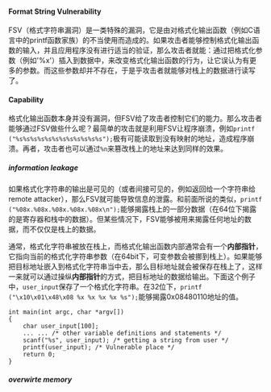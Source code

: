 #### Format String Vulnerability
FSV（格式字符串漏洞）是一类特殊的漏洞，它是由对格式化输出函数（例如C语言中的printf函数家族）的不当使用而造成的。如果攻击者能够控制格式化输出函数的输入，并且应用程序没有进行适当的验证，那么攻击者就能：通过把格式化参数（例如'%x'）插入到数据中，来改变格式化输出函数的行为，让它误认为有更多的参数。而这些参数却并不存在，于是乎攻击者就能够对栈上的数据进行读写了。
#### Capability
格式化输出函数本身并没有漏洞，但FSV给了攻击者控制它们的能力。那么攻击者能够通过FSV做些什么呢？最简单的攻击就是利用FSV让程序崩溃，例如`printf ("%s%s%s%s%s%s%s%s%s%s%s%s");`极有可能读取到没有映射的地址，造成程序崩溃。再者，攻击者也可以通过`%n`来篡改栈上的地址来达到同样的效果。
##### information leakage
如果格式化字符串的输出是可见的（或者间接可见的，例如返回给一个字符串给remote attacker），那么FSV就可能导致信息的泄露。和前面所说的类似，`printf ("%08x.%08x.%08x.%08x.%08x\n");`能够揭露栈上的一部分数据（在64位下揭露的是寄存器和栈中的数据）。但某些情况下，FSV能够被用来揭露任何地址的数据，而不仅仅是栈上的数据。
<!--要做到这一点，攻击者需要具备两个条件：（1）有一个能够用来揭露内存的格式符号，例如"%s"；（2）把要揭露的地址放在栈（或者寄存器）中去。  -->
通常，格式化字符串被放在栈上，而格式化输出函数内部通常会有一个**内部指针**，它指向当前的格式化字符串参数（在64bit下，可变参数会被挪到栈上）。如果能够把目标地址嵌入到格式化字符串当中去，那么目标地址就会被保存在栈上了，这样一来就可以通过操纵**内部指针**的方式，把目标地址的数据给输出。下面这个例子中，`user_input`保存了一个格式化字符串。在32位下，`printf ("\x10\x01\x48\x08 %x %x %x %x %s");`能够揭露0x08480110地址的值。

	int main(int argc, char *argv[])
	{
		char user_input[100];
		... ... /* other variable definitions and statements */
		scanf("%s", user_input); /* getting a string from user */
		printf(user_input); /* Vulnerable place */
		return 0;
	}

<!--如果能够控制这个参数，攻击者就能够通过给"%s"提供一个地址，让它输出这个地址中的数据。一种控制的方式就是通过来修改stack pointer的位置，
例如`printf("AAA0AAA1_%08x.%08x.%08x/%08x");`，-->
##### overwirte memory